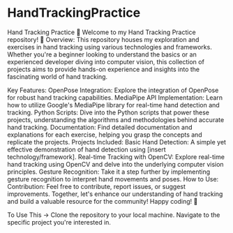 # HandTrackingPractice
Hand Tracking Practice 👋 Welcome to my Hand Tracking Practice repository! 👋
Overview:
This repository houses my exploration and exercises in hand tracking using various technologies and frameworks. Whether you're a beginner looking to understand the basics or an experienced developer diving into computer vision, this collection of projects aims to provide hands-on experience and insights into the fascinating world of hand tracking.

Key Features:
OpenPose Integration: Explore the integration of OpenPose for robust hand tracking capabilities.
MediaPipe API Implementation: Learn how to utilize Google's MediaPipe library for real-time hand detection and tracking.
Python Scripts: Dive into the Python scripts that power these projects, understanding the algorithms and methodologies behind accurate hand tracking.
Documentation: Find detailed documentation and explanations for each exercise, helping you grasp the concepts and replicate the projects.
Projects Included:
Basic Hand Detection: A simple yet effective demonstration of hand detection using [insert technology/framework].
Real-time Tracking with OpenCV: Explore real-time hand tracking using OpenCV and delve into the underlying computer vision principles.
Gesture Recognition: Take it a step further by implementing gesture recognition to interpret hand movements and poses.
How to Use:
Contribution:
Feel free to contribute, report issues, or suggest improvements. Together, let's enhance our understanding of hand tracking and build a valuable resource for the community!
Happy coding! 🚀


To Use This ->
Clone the repository to your local machine.
Navigate to the specific project you're interested in.
